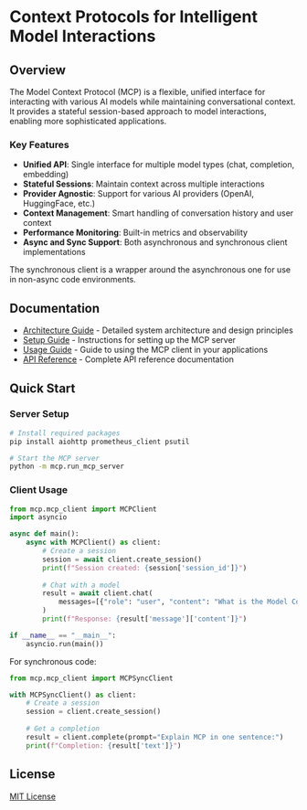 # Context Protocols for Intelligent Model Interactions

## Overview

The Model Context Protocol (MCP) is a flexible, unified interface for interacting with various AI models while maintaining conversational context. It provides a stateful session-based approach to model interactions, enabling more sophisticated applications.

### Key Features

- **Unified API**: Single interface for multiple model types (chat, completion, embedding)
- **Stateful Sessions**: Maintain context across multiple interactions
- **Provider Agnostic**: Support for various AI providers (OpenAI, HuggingFace, etc.)
- **Context Management**: Smart handling of conversation history and user context
- **Performance Monitoring**: Built-in metrics and observability
- **Async and Sync Support**: Both asynchronous and synchronous client implementations

The synchronous client is a wrapper around the asynchronous one for use in non-async code environments.

## Documentation

- [Architecture Guide](./docs/architecture.md) - Detailed system architecture and design principles
- [Setup Guide](./docs/setup.md) - Instructions for setting up the MCP server
- [Usage Guide](./docs/usage.md) - Guide to using the MCP client in your applications
- [API Reference](./docs/api_reference.md) - Complete API reference documentation

## Quick Start

### Server Setup

```bash
# Install required packages
pip install aiohttp prometheus_client psutil

# Start the MCP server
python -m mcp.run_mcp_server
```

### Client Usage

```python
from mcp.mcp_client import MCPClient
import asyncio

async def main():
    async with MCPClient() as client:
        # Create a session
        session = await client.create_session()
        print(f"Session created: {session['session_id']}")
        
        # Chat with a model
        result = await client.chat(
            messages=[{"role": "user", "content": "What is the Model Context Protocol?"}]
        )
        print(f"Response: {result['message']['content']}")

if __name__ == "__main__":
    asyncio.run(main())
```

For synchronous code:

```python
from mcp.mcp_client import MCPSyncClient

with MCPSyncClient() as client:
    # Create a session
    session = client.create_session()
    
    # Get a completion
    result = client.complete(prompt="Explain MCP in one sentence:")
    print(f"Completion: {result['text']}")
```

## License

[MIT License](./LICENSE)
